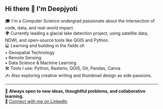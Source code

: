 ## Hi there 👋 I'm Deepjyoti

🎓 I'm a Computer Science undergrad passionate about the intersection of code, data, and real-world impact.  
🌍 Currently leading a glacial lake detection project, using satellite data, NDWI, and open-source tools like QGIS and Python.  
💻 Learning and building in the fields of:  
• Geospatial Technology  
• Remote Sensing  
• Data Science & Machine Learning  
🛠️ Tools I use: Python, Rasterio, QGIS, Git, Pandas, Canva  
✍️ Also exploring creative writing and thumbnail design as side passions.  

---

📌 **Always open to new ideas, thoughtful problems, and collaborative learning.**  
🔗 [Connect with me on LinkedIn](www.linkedin.com/in/deepjyoti2026)
